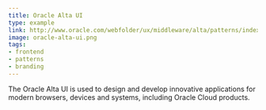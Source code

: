 ```yaml
---
title: Oracle Alta UI
type: example
link: http://www.oracle.com/webfolder/ux/middleware/alta/patterns/index.html
image: oracle-alta-ui.png
tags:
- frontend
- patterns
- branding
---
```


The Oracle Alta UI is used to design and develop innovative applications for modern browsers, devices and systems, including Oracle Cloud products.
